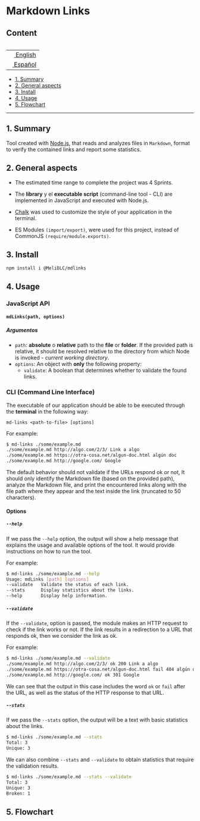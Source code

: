 # Markdown Links

## Content

<table align="right">
 <tr><td> <a href="README.md"><img src="./images/usa.png" height="13"> English</a></td></tr>
 <tr><td><a href="README_es.md"><img style="margin: 0px 0px 2px 0px" src="./images/esp.png" height="8.5"> Español</a></td></tr>
</td></tr>
</table>

* [1. Summary](#1-summary)
* [2. General aspects](#2-general-aspects)
* [3. Install](#3-install)
* [4. Usage](#4-usage)
* [5. Flowchart](#5-flowchart)

***


## 1. Summary

Tool created with [Node.js](https://nodejs.org/), that reads and analyzes files in `Markdown`, format to verify the contained links and report
some statistics.

## 2. General aspects

* The estimated time range to complete the project was 4 Sprints.

* The **library** y el **executable script** (command-line tool -
  CLI) are implemented in JavaScript and executed with Node.js.
  
 * [Chalk](https://www.npmjs.com/package/chalk) was used to customize
 the style of your application in the terminal.

* ES Modules `(import/export)`,  were used for this project, instead of CommonJS `(require/module.exports)`.

## 3. Install 

``` set up
npm install i @MeliDLC/mdlinks
```

## 4. Usage 
### JavaScript API

#### `mdLinks(path, options)`

##### Argumentos

* `path`: **absolute** o **relative** path to the **file** or **folder**.
If the provided path is relative, it should be resolved relative to the directory
from which Node is invoked - _current working directory_.
* `options`: An object with **only** the following property:
  - `validate`: A boolean that determines whether to validate the
    found links.

### CLI (Command Line Interface)

The executable of our application should be able to be executed through the
**terminal** in the following way:

`md-links <path-to-file> [options]`

For example:

```sh
$ md-links ./some/example.md
./some/example.md http://algo.com/2/3/ Link a algo
./some/example.md https://otra-cosa.net/algun-doc.html algún doc
./some/example.md http://google.com/ Google
```

The default behavior should not validate if the URLs respond ok or not,
It should only identify the Markdown file (based on the provided
path), analyze the Markdown file, and print the encountered links
along with the file path where they appear and the text inside the link (truncated to 50 characters).

#### Options

##### `--help`

If we pass the `--help` option, the output will show a help message that explains the usage and available options of the tool. It would provide instructions on how to run the tool. 

For example:

```sh
$ md-links ./some/example.md --help
Usage: mdLinks [path] [options]
--validate   Validate the status of each link.
--stats      Display statistics about the links.
--help       Display help information.
```

##### `--validate`

If the `--validate`, option is passed, the module makes an HTTP request to
check if the link works or not. If the link results in a redirection to a
URL that responds ok, then we consider the link as ok.

For example:

```sh
$ md-links ./some/example.md --validate
./some/example.md http://algo.com/2/3/ ok 200 Link a algo
./some/example.md https://otra-cosa.net/algun-doc.html fail 404 algún doc
./some/example.md http://google.com/ ok 301 Google
```

We can see that the output in this case includes the word `ok` or `fail` after the
URL, as well as the status of the HTTP response to that
URL.

##### `--stats`

If we pass the `--stats` option, the output will be a text with basic statistics
about the links.

```sh
$ md-links ./some/example.md --stats
Total: 3
Unique: 3
```

We can also combine `--stats` and `--validate` to obtain statistics that require the validation results.

```sh
$ md-links ./some/example.md --stats --validate
Total: 3
Unique: 3
Broken: 1
```

## 5. Flowchart
